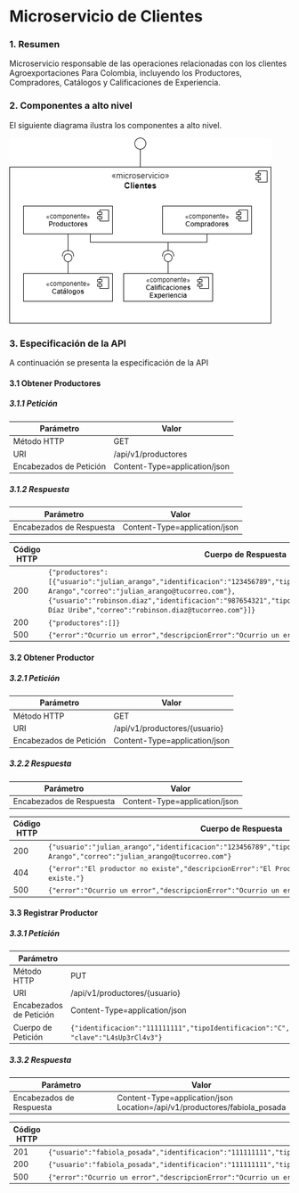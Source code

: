 # Microservicio de Clientes

### 1. Resumen
Microservicio responsable de las operaciones relacionadas con los clientes Agroexportaciones Para Colombia, incluyendo los Productores, Compradores, Catálogos y Calificaciones de Experiencia.

### 2. Componentes a alto nivel

El siguiente diagrama ilustra los componentes a alto nivel.

![MICRO_CLIENTES_COMPONENTES](./docs/MICRO_CLIENTES_COMPONENTES.png)

### 3. Especificación de la API

A continuación se presenta la especificación de la API

#### 3.1 Obtener Productores

##### 3.1.1 Petición
|Parámetro|Valor|
|---|---|
|Método HTTP|GET|
|URI|/api/v1/productores|
|Encabezados de Petición|Content-Type=application/json|

##### 3.1.2  Respuesta

|Parámetro|Valor|
|---|---|
|Encabezados de Respuesta|Content-Type=application/json|

|Código HTTP|Cuerpo de Respuesta|
|---|---|
|200|```{"productores":[{"usuario":"julian_arango","identificacion":"123456789","tipoIdentificacion":"C","nombre":"Julián Arango","correo":"julian_arango@tucorreo.com"},{"usuario":"robinson.diaz","identificacion":"987654321","tipoIdentificacion":"C","nombre":"Robinson Díaz Uribe","correo":"robinson.diaz@tucorreo.com"}]}```|
|200|```{"productores":[]}```|
|500|```{"error":"Ocurrio un error","descripcionError":"Ocurrio un error de tipo ABC por la razon D"}```|

#### 3.2 Obtener Productor

##### 3.2.1 Petición
|Parámetro|Valor|
|---|---|
|Método HTTP|GET|
|URI|/api/v1/productores/{usuario}|
|Encabezados de Petición|Content-Type=application/json|

##### 3.2.2 Respuesta
|Parámetro|Valor|
|---|---|
|Encabezados de Respuesta|Content-Type=application/json|

|Código HTTP|Cuerpo de Respuesta|
|---|---|
|200|```{"usuario":"julian_arango","identificacion":"123456789","tipoIdentificacion":"C","nombre":"Julián Arango","correo":"julian_arango@tucorreo.com"}```|
|404|```{"error":"El productor no existe","descripcionError":"El Productor con usuario [julian] no existe."}```|
|500|```{"error":"Ocurrio un error","descripcionError":"Ocurrio un error de tipo ABC por la razon D"}```|

#### 3.3 Registrar Productor

##### 3.3.1 Petición
|Parámetro|Valor|
|---|---|
|Método HTTP|PUT|
|URI|/api/v1/productores/{usuario}|
|Encabezados de Petición|Content-Type=application/json|
|Cuerpo de Petición|```{"identificacion":"111111111","tipoIdentificacion":"C","primerNombre":"Fabiola","segundoNombre":"","primerApellido":"Posada","segundoApellido":"Pinedo","correo":"fabiola_posada@tucorreo.com", "clave":"L4sUp3rCl4v3"}```|

##### 3.3.2 Respuesta
|Parámetro|Valor|
|---|---|
|Encabezados de Respuesta|Content-Type=application/json </br> Location=/api/v1/productores/fabiola_posada|

|Código HTTP|Cuerpo de Respuesta|
|---|---|
|201|```{"usuario":"fabiola_posada","identificacion":"111111111","tipoIdentificacion":"C","primerNombre":"Fabiola","segundoNombre":"","primerApellido":"Posada","segundoApellido":"Pinedo","correo":"fabiola_posada@tucorreo.com"}```|
|200|```{"usuario":"fabiola_posada","identificacion":"111111111","tipoIdentificacion":"C","primerNombre":"Fabiola","segundoNombre":"Emilia","primerApellido":"Posada","segundoApellido":"Pinedo","correo":"fabiola_posada@tucorreo.com"}```|
|500|```{"error":"Ocurrio un error","descripcionError":"Ocurrio un error de tipo ABC por la razon D"}```|
